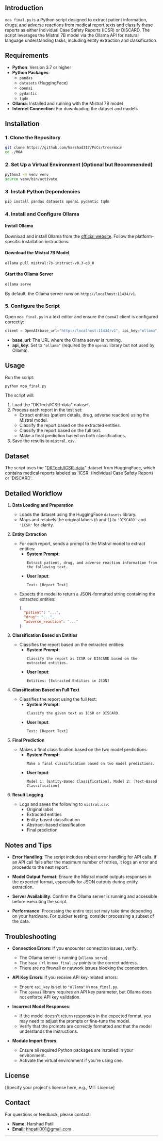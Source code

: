 ## Introduction

`moa_final.py` is a Python script designed to extract patient information, drugs, and adverse reactions from medical report texts and classify these reports as either Individual Case Safety Reports (ICSR) or DISCARD. The script leverages the Mistral 7B model via the Ollama API for natural language understanding tasks, including entity extraction and classification.

## Requirements

- **Python**: Version 3.7 or higher
- **Python Packages**:
  - `pandas`
  - `datasets` (HuggingFace)
  - `openai`
  - `pydantic`
  - `tqdm`
- **Ollama**: Installed and running with the Mistral 7B model
- **Internet Connection**: For downloading the dataset and models

## Installation

### 1. Clone the Repository

```bash
git clone https://github.com/harshad317/PoCs/tree/main
cd ./MOA
```

### 2. Set Up a Virtual Environment (Optional but Recommended)

```bash
python3 -m venv venv
source venv/bin/activate
```

### 3. Install Python Dependencies

```bash
pip install pandas datasets openai pydantic tqdm
```

### 4. Install and Configure Ollama

#### Install Ollama

Download and install Ollama from the [official website](https://ollama.ai/). Follow the platform-specific installation instructions.

#### Download the Mistral 7B Model

```bash
ollama pull mistral:7b-instruct-v0.3-q8_0
```

#### Start the Ollama Server

```bash
ollama serve
```

By default, the Ollama server runs on `http://localhost:11434/v1`.

### 5. Configure the Script

Open `moa_final.py` in a text editor and ensure the `OpenAI` client is configured correctly:

```python
client = OpenAI(base_url="http://localhost:11434/v1", api_key="ollama")
```

- **base_url**: The URL where the Ollama server is running.
- **api_key**: Set to `"ollama"` (required by the `openai` library but not used by Ollama).

## Usage

Run the script:

```bash
python moa_final.py
```

The script will:

1. Load the "DKTech/ICSR-data" dataset.
2. Process each report in the test set:
   - Extract entities (patient details, drug, adverse reaction) using the Mistral model.
   - Classify the report based on the extracted entities.
   - Classify the report based on the full text.
   - Make a final prediction based on both classifications.
3. Save the results to `mistral.csv`.

## Dataset

The script uses the "[DKTech/ICSR-data](https://huggingface.co/datasets/DKTech/ICSR-data)" dataset from HuggingFace, which contains medical reports labeled as 'ICSR' (Individual Case Safety Report) or 'DISCARD'.

## Detailed Workflow

1. **Data Loading and Preparation**

   - Loads the dataset using the HuggingFace `datasets` library.
   - Maps and relabels the original labels (`0` and `1`) to `'DISCARD'` and `'ICSR'` for clarity.

2. **Entity Extraction**

   - For each report, sends a prompt to the Mistral model to extract entities:
     - **System Prompt**:  
       ```
       Extract patient, drug, and adverse reaction information from the following text.
       ```
     - **User Input**:  
       ```
       Text: [Report Text]
       ```
   - Expects the model to return a JSON-formatted string containing the extracted entities:
     ```json
     {
       "patient": "...",
       "drug": "...",
       "adverse_reaction": "..."
     }
     ```

3. **Classification Based on Entities**

   - Classifies the report based on the extracted entities:
     - **System Prompt**:  
       ```
       Classify the report as ICSR or DISCARD based on the extracted entities.
       ```
     - **User Input**:  
       ```
       Entities: [Extracted Entities in JSON]
       ```

4. **Classification Based on Full Text**

   - Classifies the report using the full text:
     - **System Prompt**:  
       ```
       Classify the given text as ICSR or DISCARD.
       ```
     - **User Input**:  
       ```
       Text: [Report Text]
       ```

5. **Final Prediction**

   - Makes a final classification based on the two model predictions:
     - **System Prompt**:  
       ```
       Make a final classification based on two model predictions.
       ```
     - **User Input**:  
       ```
       Model 1: [Entity-Based Classification], Model 2: [Text-Based Classification]
       ```

6. **Result Logging**

   - Logs and saves the following to `mistral.csv`:
     - Original label
     - Extracted entities
     - Entity-based classification
     - Abstract-based classification
     - Final prediction

## Notes and Tips

- **Error Handling**: The script includes robust error handling for API calls. If an API call fails after the maximum number of retries, it logs an error and proceeds to the next report.

- **Model Output Format**: Ensure the Mistral model outputs responses in the expected format, especially for JSON outputs during entity extraction.

- **Server Availability**: Confirm the Ollama server is running and accessible before executing the script.

- **Performance**: Processing the entire test set may take time depending on your hardware. For quicker testing, consider processing a subset of the data.

## Troubleshooting

- **Connection Errors**: If you encounter connection issues, verify:

  - The Ollama server is running (`ollama serve`).
  - The `base_url` in `moa_final.py` points to the correct address.
  - There are no firewall or network issues blocking the connection.

- **API Key Errors**: If you receive API key-related errors:

  - Ensure `api_key` is set to `"ollama"` in `moa_final.py`.
  - The `openai` library requires an API key parameter, but Ollama does not enforce API key validation.

- **Incorrect Model Responses**:

  - If the model doesn't return responses in the expected format, you may need to adjust the prompts or fine-tune the model.
  - Verify that the prompts are correctly formatted and that the model understands the instructions.

- **Module Import Errors**:

  - Ensure all required Python packages are installed in your environment.
  - Activate the virtual environment if you're using one.

## License

[Specify your project's license here, e.g., MIT License]

## Contact

For questions or feedback, please contact:

- **Name**: Harshad Patil
- **Email**: hhpatil001@gmail.com

---

